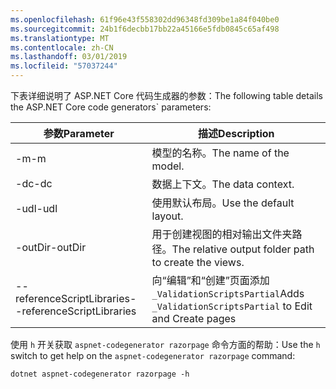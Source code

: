 ```yaml
---
ms.openlocfilehash: 61f96e43f558302dd96348fd309be1a84f040be0
ms.sourcegitcommit: 24b1f6decbb17bb22a45166e5fdb0845c65af498
ms.translationtype: MT
ms.contentlocale: zh-CN
ms.lasthandoff: 03/01/2019
ms.locfileid: "57037244"
---
```

<a name="codegenerator"></a><span data-ttu-id="3dc22-101">下表详细说明了 ASP.NET Core 代码生成器的参数：</span><span class="sxs-lookup"><span data-stu-id="3dc22-101">The following table details the ASP.NET Core code generators\` parameters:</span></span>

| <span data-ttu-id="3dc22-102">参数</span><span class="sxs-lookup"><span data-stu-id="3dc22-102">Parameter</span></span>               | <span data-ttu-id="3dc22-103">描述</span><span class="sxs-lookup"><span data-stu-id="3dc22-103">Description</span></span>|
| ----------------- | ------------ |
| <span data-ttu-id="3dc22-104">-m</span><span class="sxs-lookup"><span data-stu-id="3dc22-104">-m</span></span>  | <span data-ttu-id="3dc22-105">模型的名称。</span><span class="sxs-lookup"><span data-stu-id="3dc22-105">The name of the model.</span></span> |
| <span data-ttu-id="3dc22-106">-dc</span><span class="sxs-lookup"><span data-stu-id="3dc22-106">-dc</span></span>  | <span data-ttu-id="3dc22-107">数据上下文。</span><span class="sxs-lookup"><span data-stu-id="3dc22-107">The data context.</span></span> |
| <span data-ttu-id="3dc22-108">-udl</span><span class="sxs-lookup"><span data-stu-id="3dc22-108">-udl</span></span> | <span data-ttu-id="3dc22-109">使用默认布局。</span><span class="sxs-lookup"><span data-stu-id="3dc22-109">Use the default layout.</span></span> |
| <span data-ttu-id="3dc22-110">-outDir</span><span class="sxs-lookup"><span data-stu-id="3dc22-110">-outDir</span></span> | <span data-ttu-id="3dc22-111">用于创建视图的相对输出文件夹路径。</span><span class="sxs-lookup"><span data-stu-id="3dc22-111">The relative output folder path to create the views.</span></span> |
| <span data-ttu-id="3dc22-112">--referenceScriptLibraries</span><span class="sxs-lookup"><span data-stu-id="3dc22-112">--referenceScriptLibraries</span></span> | <span data-ttu-id="3dc22-113">向“编辑”和“创建”页面添加 `_ValidationScriptsPartial`</span><span class="sxs-lookup"><span data-stu-id="3dc22-113">Adds `_ValidationScriptsPartial` to Edit and Create pages</span></span> |

<span data-ttu-id="3dc22-114">使用 `h` 开关获取 `aspnet-codegenerator razorpage` 命令方面的帮助：</span><span class="sxs-lookup"><span data-stu-id="3dc22-114">Use the `h` switch to get help on the `aspnet-codegenerator razorpage` command:</span></span>

```console
dotnet aspnet-codegenerator razorpage -h
```
